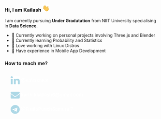 ### Hi, I am Kailash <img src="https://raw.githubusercontent.com/KailashKS/KailashKS/main/hand_wave.gif" width="24px"/>

I am currently pursuing **Under Gradutation** from NIIT University specialising in **Data Science**. <br>
  
  - 🔭 Currently working on personal projects involving Three.js and Blender
  - 🌱 Currently learning Probability and Statistics
  - 🐧 Love working with Linux Distros
  - 📱 Have experience in Mobile App Development
 
 ### How to reach me?
<br>
 <div style="padding-left:20px">
	<a href="https://www.linkedin.com/in/kailashks/" style="text-decoration:none">
		<img align="center" src="https://github.com/KailashKS/KailashKS/blob/main/linkedin-in-brands.svg" height="30px" width="30px">
		<span style="font-size:15px;color:white"> <strong>
			@KailashKS
		</strong></span>
	</a>
	<br>
	<br>
	<a href="" style="text-decoration:none">
		<img align="center" src="https://github.com/KailashKS/KailashKS/blob/main/envelope-solid.svg" height="30px" width="30px"/>
		<span style="font-size:15px;color:white"><strong>
			karthikkailash6@gmail.com
		</strong></span>
	</a>
	<br>
	<br>
	<a href="" style="text-decoration:none">
		<img align="center" src="https://github.com/KailashKS/KailashKS/blob/main/telegram-brands.svg" height="30px" width="30px"/>
		<span style="font-size:15px;color:white"><strong>
			@FruitsPunchSamurai7
		</strong></span>
	</a>
	&nbsp;
 </div>
 
<!--
**KailashKS/KailashKS** is a ✨ _special_ ✨ repository because its `README.md` (this file) appears on your GitHub profile.

Here are some ideas to get you started:

- 🔭 I’m currently working on ...
- 🌱 I’m currently learning ...
- 👯 I’m looking to collaborate on ...
- 🤔 I’m looking for help with ...
- 💬 Ask me about ...
- 📫 How to reach me: ...
- 😄 Pronouns: ...
- ⚡ Fun fact: ...
-->
